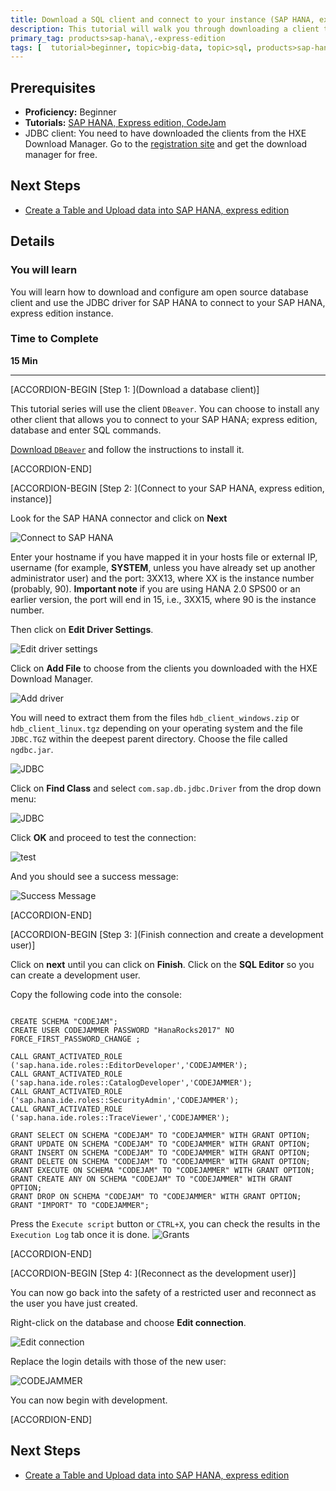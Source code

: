 ```yaml
---
title: Download a SQL client and connect to your instance (SAP HANA, express edition, server-only)
description: This tutorial will walk you through downloading a client to connect to SAP HANA, express edition.
primary_tag: products>sap-hana\,-express-edition
tags: [  tutorial>beginner, topic>big-data, topic>sql, products>sap-hana\,-express-edition ]
---
```


## Prerequisites  
 - **Proficiency:** Beginner
 - **Tutorials:** [SAP HANA, Express edition, CodeJam ](https://www.sap.com/developer/tutorials/codejam-gettingstarted-hxe.html)
 - JDBC client: You need to have downloaded the clients from the HXE Download Manager. Go to the [registration site](https://www.sap.com/cmp/ft/crm-xu16-dat-hddedft/index.html) and get the download manager for free.


## Next Steps
 - [Create a Table and Upload data into SAP HANA, express edition ](https://www.sap.com/developer/tutorials/hxe-cj1-create-table-upload-data.html)

## Details
### You will learn  
You will learn how to download and configure am open source database client and use the JDBC driver for SAP HANA to connect to your SAP HANA, express edition instance.

### Time to Complete  
**15 Min**

---

[ACCORDION-BEGIN [Step 1: ](Download a database client)]

This tutorial series will use the client `DBeaver`. You can choose to install any other client that allows you to connect to your SAP HANA; express edition, database and enter SQL commands.

[Download `DBeaver`](http://dbeaver.jkiss.org/download/) and follow the instructions to install it.

[ACCORDION-END]

[ACCORDION-BEGIN [Step 2: ](Connect to your SAP HANA, express edition, instance)]

Look for the SAP HANA connector and click on **Next**

![Connect to SAP HANA](1.png)

Enter your hostname if you have mapped it in your hosts file or external IP, username (for example, **SYSTEM**, unless you have already set up another administrator user) and the port: 3XX13, where XX is the instance number (probably, 90).
**Important note**  if you are using HANA 2.0 SPS00 or an earlier version, the port will end in 15, i.e., 3XX15, where 90 is the instance number.

Then click on **Edit Driver Settings**.

![Edit driver settings](2.png)

Click on **Add File** to choose from the clients you downloaded with the HXE Download Manager.

![Add driver](3.png)

You will need to extract them from the files `hdb_client_windows.zip` or `hdb_client_linux.tgz` depending on your operating system and the file `JDBC.TGZ` within the deepest parent directory.  Choose the file called `ngdbc.jar`.

![JDBC](4.png)

Click on **Find Class** and select `com.sap.db.jdbc.Driver` from the drop down menu:

![JDBC](4_1.png)

Click **OK** and proceed to test the connection:

![test](5.png)

And you should see a success message:

![Success Message](success.png)


[ACCORDION-END]


[ACCORDION-BEGIN [Step 3: ](Finish connection and create a development user)]

Click on **next** until you can click on **Finish**.  Click on the **SQL Editor**  so you can create a development user.

Copy the following code into the console:

```

CREATE SCHEMA "CODEJAM";
CREATE USER CODEJAMMER PASSWORD "HanaRocks2017" NO FORCE_FIRST_PASSWORD_CHANGE ;

CALL GRANT_ACTIVATED_ROLE ('sap.hana.ide.roles::EditorDeveloper','CODEJAMMER');
CALL GRANT_ACTIVATED_ROLE ('sap.hana.ide.roles::CatalogDeveloper','CODEJAMMER');
CALL GRANT_ACTIVATED_ROLE ('sap.hana.ide.roles::SecurityAdmin','CODEJAMMER');
CALL GRANT_ACTIVATED_ROLE ('sap.hana.ide.roles::TraceViewer','CODEJAMMER');

GRANT SELECT ON SCHEMA "CODEJAM" TO "CODEJAMMER" WITH GRANT OPTION;
GRANT UPDATE ON SCHEMA "CODEJAM" TO "CODEJAMMER" WITH GRANT OPTION;
GRANT INSERT ON SCHEMA "CODEJAM" TO "CODEJAMMER" WITH GRANT OPTION;
GRANT DELETE ON SCHEMA "CODEJAM" TO "CODEJAMMER" WITH GRANT OPTION;
GRANT EXECUTE ON SCHEMA "CODEJAM" TO "CODEJAMMER" WITH GRANT OPTION;
GRANT CREATE ANY ON SCHEMA "CODEJAM" TO "CODEJAMMER" WITH GRANT OPTION;
GRANT DROP ON SCHEMA "CODEJAM" TO "CODEJAMMER" WITH GRANT OPTION;
GRANT "IMPORT" TO "CODEJAMMER";

```

Press the `Execute script` button or `CTRL+X`, you can check the results in the `Execution Log` tab once it is done.
![Grants](6.png)


[ACCORDION-END]

[ACCORDION-BEGIN [Step 4: ](Reconnect as the development user)]

You can now go back into the safety of a restricted user and reconnect as the user you have just created.

Right-click on the database and choose **Edit connection**.

![Edit connection](7.png)

Replace the login details with those of the new user:

![CODEJAMMER](8.png)

You can now begin with development.


[ACCORDION-END]


## Next Steps
 - [Create a Table and Upload data into SAP HANA, express edition ](https://www.sap.com/developer/tutorials/hxe-cj1-create-table-upload-data.html)
